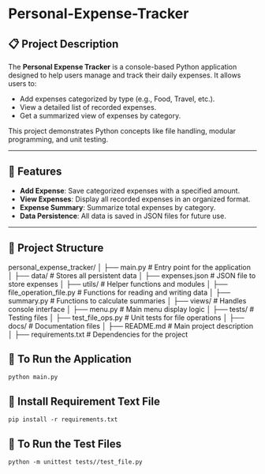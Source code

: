 # Personal-Expense-Tracker

## 📋 Project Description

The **Personal Expense Tracker** is a console-based Python application designed to help users manage and track their daily expenses. It allows users to:
- Add expenses categorized by type (e.g., Food, Travel, etc.).
- View a detailed list of recorded expenses.
- Get a summarized view of expenses by category.

This project demonstrates Python concepts like file handling, modular programming, and unit testing.

---

## 🎯 Features
- **Add Expense**: Save categorized expenses with a specified amount.
- **View Expenses**: Display all recorded expenses in an organized format.
- **Expense Summary**: Summarize total expenses by category.
- **Data Persistence**: All data is saved in JSON files for future use.

---

## 📂 Project Structure

personal_expense_tracker/
│
├── main.py                # Entry point for the application
│
├── data/                  # Stores all persistent data
│   ├── expenses.json      # JSON file to store expenses
│
├── utils/                       # Helper functions and modules
│   ├── file_operation_file.py   # Functions for reading and writing data
│   ├── summary.py               # Functions to calculate summaries
│
├── views/                 # Handles console interface
│   ├── menu.py            # Main menu display logic
│
├── tests/                 # Testing files
│   ├── test_file_ops.py   # Unit tests for file operations
│
├── docs/                  # Documentation files
│   ├── README.md          # Main project description
│
├── requirements.txt       # Dependencies for the project

## 🔨 To Run the Application
    python main.py

## 📩 Install Requirement Text File
    pip install -r requirements.txt

##  🔨 To Run the Test Files
    python -m unittest tests//test_file.py

